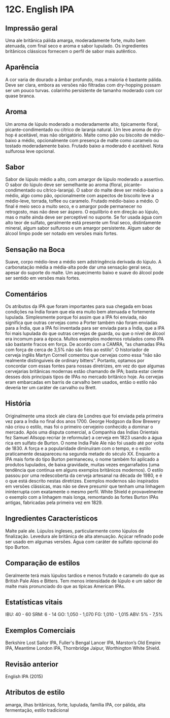 # 12C. English IPA

## Impressão geral

Uma ale britânica pálida amarga, moderadamente forte, muito bem atenuada, com final seco e aroma e sabor lupulado. Os ingredientes britânicos clássicos fornecem o perfil de sabor mais autêntico.

## Aparência

A cor varia de dourado a âmbar profundo, mas a maioria é bastante pálida. Deve ser clara, embora as versões não filtradas com dry-hopping possam ser um pouco turvas. colarinho persistente de tamanho moderado com cor quase branca.

## Aroma

Um aroma de lúpulo moderado a moderadamente alto, tipicamente floral, picante-condimentado ou cítrico de laranja natural. Um leve aroma de dry-hop é aceitável, mas não obrigatório. Malte como pão ou biscoito de médio-baixo a médio, opcionalmente com presença de malte como caramelo ou tostado moderadamente baixo. Frutado baixo a moderado é aceitável. Nota sulfurosa leve opcional.

## Sabor

Sabor de lúpulo médio a alto, com amargor de lúpulo moderado a assertivo. O sabor do lúpulo deve ser semelhante ao aroma (floral, picante-condimentado ou cítrico-laranja). O sabor do malte deve ser médio-baixo a médio, algo como pão, opcionalmente com aspectos de biscoito leve a médio-leve, torrada, toffee ou caramelo. Frutado médio-baixo a médio. O final é meio seco a muito seco, e o amargor pode permanecer no retrogosto, mas não deve ser áspero. O equilíbrio é em direção ao lúpulo, mas o malte ainda deve ser perceptível no suporte. Se for usada água com alto teor de sulfato, geralmente está presente um final seco, distintamente mineral, algum sabor sulfuroso e um amargor persistente. Algum sabor de álcool limpo pode ser notado em versões mais fortes.

## Sensação na Boca

Suave, corpo médio-leve a médio sem adstringência derivada do lúpulo. A carbonatação média a média-alta pode dar uma sensação geral seca, apesar do suporte do malte. Um aquecimento baixo e suave do álcool pode ser sentido em versões mais fortes.

## Comentários

Os atributos da IPA que foram importantes para sua chegada em boas condições na Índia foram que ela era muito bem atenuada e fortemente lupulada. Simplesmente porque foi assim que a IPA foi enviada, não significa que outras cervejas como a Porter também não foram enviadas para a Índia, que a IPA foi inventada para ser enviada para a Índia, que a IPA foi mais lupulada do que outras cervejas de guarda, ou que o nível de álcool era incomum para a época. Muitos exemplos modernos rotulados como IPA são bastante fracos em força. De acordo com a CAMRA, “as chamadas IPAs com força de cerca de 3,5% não são fiéis ao estilo”. O historiador de cerveja inglês Martyn Cornell comentou que cervejas como essa “não são realmente distinguíveis de ordinary bitters”. Portanto, optamos por concordar com essas fontes para nossas diretrizes, em vez do que algumas cervejarias britânicas modernas estão chamando de IPA; basta estar ciente desses dois principais tipos de IPAs no mercado britânico hoje. As cervejas eram embarcadas em barris de carvalho bem usados, então o estilo não deveria ter um caráter de carvalho ou Brett.

## História

Originalmente uma stock ale clara de Londres que foi enviada pela primeira vez para a Índia no final dos anos 1700. George Hodgson da Bow Brewery não criou o estilo, mas foi o primeiro cervejeiro conhecido a dominar o mercado. Após uma disputa comercial, a Companhia das Índias Orientais fez Samuel Allsopp recriar (e reformular) a cerveja em 1823 usando a água rica em sulfato de Burton. O nome India Pale Ale não foi usado até por volta de 1830. A força e a popularidade diminuíram com o tempo, e o estilo praticamente desapareceu na segunda metade do século XX. Enquanto a IPA mais forte do tipo Burton permaneceu, o nome também foi aplicado a produtos lupulados, de baixa gravidade, muitas vezes engarrafados (uma tendência que continua em alguns exemplos britânicos modernos). O estilo passou por uma redescoberta da cerveja artesanal na década de 1980, e é o que está descrito nestas diretrizes. Exemplos modernos são inspirados em versões clássicas, mas não se deve presumir que tenham uma linhagem ininterrupta com exatamente o mesmo perfil. White Shield é provavelmente o exemplo com a linhagem mais longa, remontando às fortes Burton IPAs antigas, fabricadas pela primeira vez em 1829.

## Ingredientes Característicos

Malte pale ale. Lúpulos ingleses, particularmente como lúpulos de finalização. Levedura ale britânica de alta atenuação. Açúcar refinado pode ser usado em algumas versões. Água com caráter de sulfato opcional do tipo Burton.

## Comparação de estilos

Geralmente terá mais lúpulos tardios e menos frutado e caramelo do que as British Pale Ales e Bitters. Tem menos intensidade de lúpulo e um sabor de malte mais pronunciado do que as típicas American IPAs.

## Estatísticas vitais

IBU: 40 - 60
SRM: 6 - 14
GO: 1,050 - 1,070
FG: 1,010 - 1,015
ABV: 5% - 7,5%

## Exemplos Comerciais

Berkshire Lost Sailor IPA, Fuller's Bengal Lancer IPA, Marston’s Old Empire IPA, Meantime London IPA, Thornbridge Jaipur, Worthington White Shield.

## Revisão anterior

English IPA (2015)

## Atributos de estilo

amarga, ilhas britânicas, forte, lupulada, família IPA, cor pálida, alta fermentação, estilo tradicional
